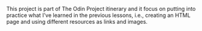 This project is part of The Odin Project itinerary and it focus on putting into practice what I've learned in the previous lessons, i.e., creating an HTML page and using different resources as links and images.
